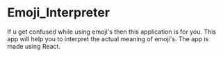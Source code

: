 # Emoji_Interpreter
If u get confused while using emoji's then this application is for you. This app will help you to interpret the actual meaning of emoji's. 
The app is made using React.

